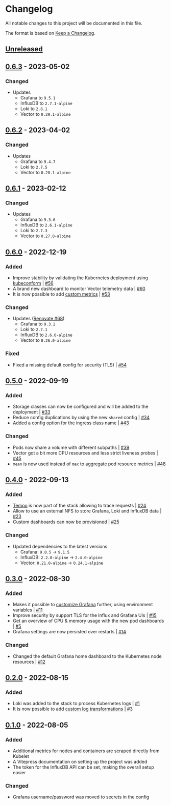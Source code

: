 # Changelog
All notable changes to this project will be documented in this file.

The format is based on [Keep a Changelog](https://keepachangelog.com/en/1.0.0/).

## [Unreleased]

## [0.6.3] - 2023-05-02
### Changed
- Updates
  - Grafana to `9.5.1`
  - InfluxDB to `2.7.1-alpine`
  - Loki to `2.8.1`
  - Vector to `0.29.1-alpine`

## [0.6.2] - 2023-04-02
### Changed
- Updates
  - Grafana to `9.4.7`
  - Loki to `2.7.5`
  - Vector to `0.28.1-alpine`

## [0.6.1] - 2023-02-12
### Changed
- Updates
  - Grafana to `9.3.6`
  - InfluxDB to `2.6.1-alpine`
  - Loki to `2.7.3`
  - Vector to `0.27.0-alpine`

## [0.6.0] - 2022-12-19
### Added
- Improve stability by validating the Kubernetes deployment using [kubeconform](https://github.com/yannh/kubeconform) | [#56](https://github.com/hendric-dev/k8s-observability/issues/56)
- A brand new dashboard to monitor Vector telemetry data | [#60](https://github.com/hendric-dev/k8s-observability/issues/60)
- It is now possible to add [custom metrics](https://hendric-dev.github.io/k8s-observability/advanced/custom-metrics.html)
| [#53](https://github.com/hendric-dev/k8s-observability/issues/53)

### Changed
- Updates ([Renovate #68](https://github.com/hendric-dev/k8s-observability/pull/68))
  - Grafana to `9.3.2`
  - Loki to `2.7.1`
  - InfluxDB to `2.6.0-alpine`
  - Vector to `0.26.0-alpine`

### Fixed
- Fixed a missing default config for security (TLS) | [#54](https://github.com/hendric-dev/k8s-observability/issues/54)

## [0.5.0] - 2022-09-19
### Added
- Storage classes can now be configured and will be added to the deployment | [#33](https://github.com/hendric-dev/k8s-observability/issues/33)
- Reduce config duplications by using the new `shared` config | [#34](https://github.com/hendric-dev/k8s-observability/issues/34)
- Added a config option for the ingress class name | [#43](https://github.com/hendric-dev/k8s-observability/issues/43)

### Changed
- Pods now share a volume with different subpaths | [#39](https://github.com/hendric-dev/k8s-observability/issues/39)
- Vector got a bit more CPU resources and less strict liveness probes | [#45](https://github.com/hendric-dev/k8s-observability/issues/45)
- `mean` is now used instead of `max` to aggregate pod resource metrics | [#48](https://github.com/hendric-dev/k8s-observability/issues/48)

## [0.4.0] - 2022-09-13
### Added
- [Tempo](https://github.com/grafana/tempo) is now part of the stack allowing to trace requests | [#24](https://github.com/hendric-dev/k8s-observability/issues/24)
- Allow to use an external NFS to store Grafana, Loki and InfluxDB data | [#23](https://github.com/hendric-dev/k8s-observability/issues/23)
- Custom dashboards can now be provisioned | [#25](https://github.com/hendric-dev/k8s-observability/issues/25)

### Changed
- Updated dependencies to the latest versions
  - Grafana: `9.0.5` -> `9.1.5`
  - InfluxDB: `2.2.0-alpine` -> `2.4.0-alpine`
  - Vector: `0.21.0-alpine` -> `0.24.1-alpine`

## [0.3.0] - 2022-08-30
### Added
- Makes it possible to [customize Grafana](https://hendric-dev.github.io/k8s-observability/configuration-reference/grafana.html#customize-grafana) further, using environment variables
| [#11](https://github.com/hendric-dev/k8s-observability/issues/11)
- Improve security by support TLS for the Influx and Grafana UIs | [#15](https://github.com/hendric-dev/k8s-observability/issues/15)
- Get an overview of CPU & memory usage with the new pod dashboards | [#5](https://github.com/hendric-dev/k8s-observability/issues/5)
- Grafana settings are now persisted over restarts | [#14](https://github.com/hendric-dev/k8s-observability/issues/14)

### Changed
- Changed the default Grafana home dashboard to the Kubernetes node resources | [#12](https://github.com/hendric-dev/k8s-observability/issues/12)

## [0.2.0] - 2022-08-15
### Added
- Loki was added to the stack to process Kubernetes logs | [#1](https://github.com/hendric-dev/k8s-observability/issues/1)
- It is now possible to add [custom log transformations](https://hendric-dev.github.io/k8s-observability/advanced/custom-log-transformations.html)
| [#3](https://github.com/hendric-dev/k8s-observability/issues/3)

## [0.1.0] - 2022-08-05
### Added
- Additional metrics for nodes and containers are scraped directly from Kubelet
- A Vitepress documentation on setting up the project was added
- The token for the InfluxDB API can be set, making the overall setup easier

### Changed
- Grafana username/password was moved to secrets in the config

[Unreleased]: https://github.com/hendric-dev/k8s-observability/compare/0.6.3...next
[0.6.3]: https://github.com/hendric-dev/k8s-observability/releases/tag/0.6.3
[0.6.2]: https://github.com/hendric-dev/k8s-observability/releases/tag/0.6.2
[0.6.1]: https://github.com/hendric-dev/k8s-observability/releases/tag/0.6.1
[0.6.0]: https://github.com/hendric-dev/k8s-observability/releases/tag/0.6.0
[0.5.0]: https://github.com/hendric-dev/k8s-observability/releases/tag/0.5.0
[0.4.0]: https://github.com/hendric-dev/k8s-observability/releases/tag/0.4.0
[0.3.0]: https://github.com/hendric-dev/k8s-observability/releases/tag/0.3.0
[0.2.0]: https://github.com/hendric-dev/k8s-observability/releases/tag/0.2.0
[0.1.0]: https://github.com/hendric-dev/k8s-observability/releases/tag/0.1.0
